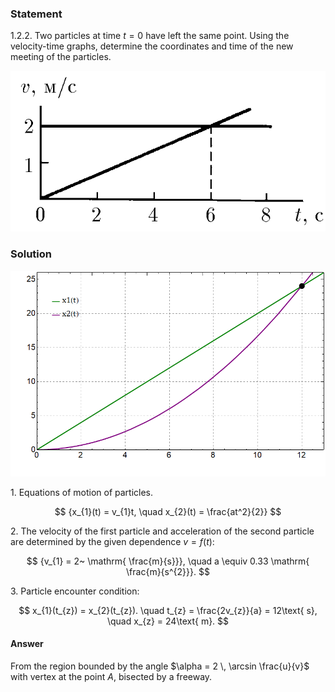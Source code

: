 ###  Statement 

$1.2.2.$ Two particles at time $t = 0$ have left the same point. Using the velocity-time graphs, determine the coordinates and time of the new meeting of the particles. 

![ For problem $1.2.2$ |659x336, 40%](../../img/1.2.2/statement.png)

### Solution

![ Coordinates of points and their intersection |859x561, 65%](../../img/1.2.2/Plot.png)  

1\. Equations of motion of particles. 

$$ {x_{1}(t) = v_{1}t, \quad x_{2}(t) = \frac{at^2}{2}} $$ 

2\. The velocity of the first particle and acceleration of the second particle are determined by the given dependence $v = f(t)$: 

$$ {v_{1} = 2~ \mathrm{ \frac{m}{s}}}, \quad a \equiv 0.33 \mathrm{ \frac{m}{s^{2}}}. $$ 

3\. Particle encounter condition: 

$$ x_{1}(t_{z}) = x_{2}(t_{z}). \quad t_{z} = \frac{2v_{z}}{a} = 12\text{ s}, \quad x_{z} = 24\text{ m}. $$ 

#### Answer

From the region bounded by the angle $\alpha = 2 \, \arcsin \frac{u}{v}$ with vertex at the point $A$, bisected by a freeway. 
